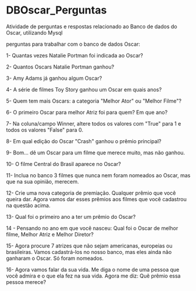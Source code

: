 # DBOscar_Perguntas
Atividade de perguntas e respostas relacionado ao Banco de dados do Oscar, utilizando Mysql

 perguntas para trabalhar com o banco de dados Oscar:

 
1- Quantas vezes Natalie Portman foi indicada ao Oscar?


2- Quantos Oscars Natalie Portman ganhou?


3- Amy Adams já ganhou algum Oscar?


4- A série de filmes Toy Story ganhou um Oscar em quais anos?


5- Quem tem mais Oscars: a categoria "Melhor Ator" ou "Melhor Filme"?


6- O primeiro Oscar para melhor Atriz foi para quem? Em que ano?


7- Na coluna/campo Winner, altere todos os valores com "True" para 1 e todos os valores "False" para 0.


8- Em qual edição do Oscar "Crash" ganhou o prêmio principal?


9- Bom... dê um Oscar para um filme que merece muito, mas não ganhou.


10- O filme Central do Brasil aparece no Oscar?


11- Inclua no banco 3 filmes que nunca nem foram nomeados ao Oscar, mas que na sua opinião, merecem. 


12- Crie uma nova categoria de premiação. Qualquer prêmio que você queira dar. Agora vamos dar esses prêmios aos filmes que você cadastrou na questão acima.


13- Qual foi o primeiro ano a ter um prêmio do Oscar?


14 - Pensando no ano em que você nasceu: Qual foi o Oscar de melhor filme, Melhor Atriz e Melhor Diretor?


15- Agora procure 7 atrizes que não sejam americanas, europeias ou brasileiras.  Vamos cadastrá-los no nosso banco, mas eles ainda não ganharam o Oscar. Só foram nomeados.


16- Agora vamos falar da sua vida. Me diga o nome de uma pessoa que você admira e o que ela fez na sua vida. Agora me diz: Quê prêmio essa pessoa merece?

